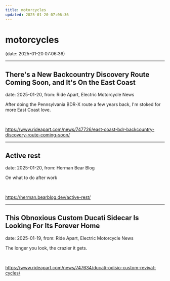 ```yaml
---
title: motorcycles
updated: 2025-01-20 07:06:36
---
```


# motorcycles

(date: 2025-01-20 07:06:36)

---

## There's a New Backcountry Discovery Route Coming Soon, and It's On the East Coast

date: 2025-01-20, from: Ride Apart, Electric Motorcycle News

After doing the Pennsylvania BDR-X route a few years back, I'm stoked for more East Coast love. 

<br> 

<https://www.rideapart.com/news/747726/east-coast-bdr-backcountry-discovery-route-coming-soon/>

---

## Active rest

date: 2025-01-20, from: Herman Bear Blog

On what to do after work 

<br> 

<https://herman.bearblog.dev/active-rest/>

---

## This Obnoxious Custom Ducati Sidecar Is Looking For Its Forever Home

date: 2025-01-19, from: Ride Apart, Electric Motorcycle News

The longer you look, the crazier it gets.
 

<br> 

<https://www.rideapart.com/news/747634/ducati-odisio-custom-revival-cycles/>

